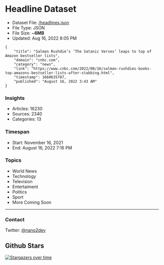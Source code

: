 # Headline Dataset

- Dataset File: [/headlines.json](https://raw.githubusercontent.com/fwd/news/master/headlines.json) 
- File Type: JSON
- File Size: ~**6MB**
- Updated: Aug 16, 2022 8:05 PM

```
{
    "title": "Salman Rushdie’s ‘The Satanic Verses’ leaps to top of Amazon bestseller lists",
    "domain": "cnbc.com",
    "category": "news",
    "link": "https://www.cnbc.com/2022/08/16/salman-rushdies-books-top-amazons-bestseller-lists-after-stabbing.html",
    "timestamp": 1660635787,
    "published": "August 16, 2022 3:43 AM"
}
```

### Insights

- Articles: 16230
- Sources: 2340
- Categories: 13

### Timespan

- Start: November 16, 2021
- End: August 16, 2022 7:16 PM

### Topics

- World News
- Technology
- Television
- Entertaiment
- Politics
- Sport
- More Coming Soon

---

### Contact 

Twitter: [@nano2dev](https://twitter.com/nano2dev)

## Github Stars

[![Stargazers over time](https://starchart.cc/fwd/news.svg)](https://starchart.cc/fwd/news)
	